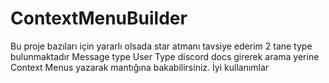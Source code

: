 # ContextMenuBuilder
Bu proje bazıları için yararlı olsada star atmanı tavsiye ederim
2 tane type bulunmaktadır Message type User Type discord docs girerek arama yerine Context Menus yazarak mantığına bakabilirsiniz. İyi kullanımlar
